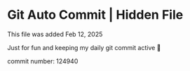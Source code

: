 # Git Auto Commit | Hidden File

This file was added Feb 12, 2025

Just for fun and keeping my daily git commit active 🤪

commit number: 124940
